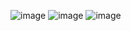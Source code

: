 ![image](https://github.com/user-attachments/assets/b5c5b549-a53e-4c90-b233-ead23d01051b)
![image](https://github.com/user-attachments/assets/c0c2baff-f0f8-4f04-965f-defe117a6c3b)
![image](https://github.com/user-attachments/assets/887276ec-772f-46c5-84ab-31d1d83566c9)


